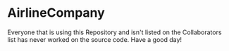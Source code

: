 # AirlineCompany

Everyone that is using this Repository and isn't listed on the Collaborators list has never worked on the source code.
Have a good day!
